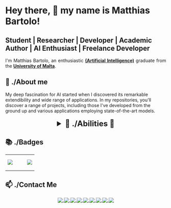 <!--## Hi there! 👋 I'm Matthias, and yes "I have read the assignment brief!"🤔

## 🏝Stats:
<p align='center'>
<a href="https://github.com/mbar0075/">
  <img align="center" src="https://github-profile-summary-cards.vercel.app/api/cards/profile-details?username=mbar0075&theme=tokyonight"/>
</a>
</p>

## 👾 Most Used Languages:
<p align='center'>
<a href="https://github.com/mbar0075/">
  <img align="center" src="https://github-readme-stats.vercel.app/api/top-langs/?username=mbar0075&layout=donut&theme=tokyonight"/>
</a>
</p>

## This is a Github page, so speaking of coding 💻 , I have worked with the following Languages: 
1. 🐍 Python
2. ➕ C++
3. 🎮 C# (Unity)
4. 🖨 C
5. 🚀 Java
6. 🌐 HTML, PHP, CSS, JavaScript 
10. 📊 R
11. 🧠 Prolog 
12. 🗃️ SQL 
13. 🔍 Cypher

## Feel Free to have a look around 🧐 in the Repositories tab.
-->

# Hey there, 👋 my name is Matthias Bartolo!
## Student | Researcher | Developer | Academic Author | AI Enthusiast | Freelance Developer
<div align='justify'>

I'm Matthias Bartolo, an enthusiastic **[(Artificial Intelligence)](https://www.ibm.com/topics/artificial-intelligence?mhsrc=ibmsearch_a&mhq=artificial%20intelligence)** graduate from the **[University of Malta](https://www.um.edu.mt/)**. 
</div>

## 🚀 ./About me

<div>
My deep fascination for AI started when I discovered its remarkable extendibility and wide range of applications. In my repositories, you'll discover a range of projects, including those I've developed from the ground up and various applications employing state-of-the-art models.
</div>
</br>
<div align='center'>
  <details>
  <summary style="color: navyblue; cursor: pointer; font-size: 24px;"><b>🌟 ./Abilities 🤍</b></summary>

<p align='center'>
</br>

I have proficiently employed a diverse array of libraries, frameworks, and coding languages, utilising them to undertake extensive experimentation and software development, with a primary focus on AI solutions, particularly in the field of **[Computer Vision (CV)](https://www.ibm.com/topics/computer-vision)**. However, I have also worked on projects involving **[Reinforcement Learning (RL)](https://www.ibm.com/topics/reinforcement-learning)**, **[Deep Learning (DL)](https://www.ibm.com/topics/deep-learning)**, **[Natural Language Processing (NLP)](https://www.ibm.com/topics/natural-language-processing)**, **[Speech Technology](https://www.ibm.com/topics/speech-recognition)**, **[Game AI](https://en.wikipedia.org/wiki/Artificial_intelligence_in_video_games)**, **[Intelligent Interfaces](https://en.wikipedia.org/wiki/Intelligent_user_interface)**, and **[Robotics](https://en.wikipedia.org/wiki/Robotics)**. Here are some of the tools I have worked with:
</p>
</br></br>
<a href="https://github.com/mbar0075?tab=repositories">
  <img align="center" src="Assets/Skill Bubble Chart.png"/>
</a>

<br>

<p align='center'>
  <img src="Assets/leetCodeBadge.gif" width="20%" style="display: block; margin: 0 auto;"/>
</p>
</details>
</div>


## 📚 ./Badges
<table style="border: none;">
  <tr style="border: none;">
    <td style="text-align: left; border: none;" width="67%">
      <p align="justify" style>
        <a href="https://github.com/mbar0075/" target="_blank">
          <img align="center" src="https://github-profile-summary-cards.vercel.app/api/cards/profile-details?username=mbar0075&theme=tokyonight" width="100%" style="display: block; margin: 0 auto;"/>
        </a>
      </p>
    </td>
    <td style="text-align: right;">
      <p align="center">
      <a href="https://github.com/mbar0075?tab=repositories" target="_blank">
        <img align="center" src="https://github-readme-stats.vercel.app/api/top-langs/?username=mbar0075&layout=donut&theme=tokyonight" width="100%" style="display: block; margin: 0 auto;"/>
      </a>
      </p>
    </td>
  </tr>
</table>

## 📫 ./Contact Me
<p align='center'>
<a href="https://scholar.google.com/citations?user=47gHMmwAAAAJ&hl=en&oi=ao">
  <img align="center" src="https://img.shields.io/badge/Google_Scholar-4285F4?style=for-the-badge&logo=google-scholar&logoColor=white" target="_blank"/>
</a>
<a href="https://www.linkedin.com/in/matthias-bartolo-a2324a277/">
  <img align="center" src="https://img.shields.io/badge/LinkedIn-0077B5?style=for-the-badge&logo=linkedin&logoColor=white" target="_blank"/>
</a>
<a href="https://www.kaggle.com/matthiasbartolo/">
  <img align="center" src="https://img.shields.io/badge/Kaggle-20BEFF?style=for-the-badge&logo=Kaggle&logoColor=white" target="_blank"/>
</a>
<a href="https://malta.academia.edu/MatthiasBartolo">
  <img align="center" src="https://img.shields.io/badge/Academia-fff?style=for-the-badge&logo=academia&logoColor=black" target="_blank"/>
</a>
<a href="https://leetcode.com/mbar0075/">
  <img align="center" src="https://img.shields.io/badge/-LeetCode-FFA116?style=for-the-badge&logo=LeetCode&logoColor=black" target="_blank"/>
</a>
<a href="https://huggingface.co/mbar0075/">
  <img align="center" src="https://img.shields.io/badge/Hugging Face-FFD21E?style=for-the-badge&logo=Hugging Face&logoColor=black" target="_blank"/>
</a>
<a href="https://orcid.org/0009-0006-1353-4556">
  <img align="center" src="https://img.shields.io/badge/orcid-A6CE39?style=for-the-badge&logo=orcid&logoColor=white" target="_blank"/>
</a>
<a href="https://github.com/mbar0075?tab=repositories">
  <img align="center" src="https://img.shields.io/badge/GitHub-100000?style=for-the-badge&logo=github&logoColor=white" target="_blank"/>
</a>
<a href="https://twitter.com/MatthiasBar6">
  <img align="center" src="https://img.shields.io/badge/X-000000?style=for-the-badge&logo=x&logoColor=white" target="_blank"/>
</a>
</p>
